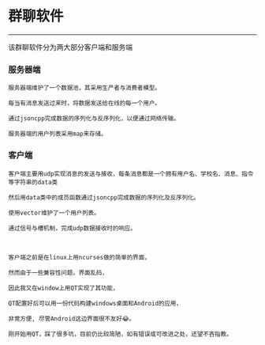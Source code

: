 # 群聊软件

---

该群聊软件分为两大部分客户端和服务端

### 服务器端
    服务器端维护了一个数据池，其采用生产者与消费者模型。
    
    每当有消息发送过来时，将数据发送给在线的每一个用户。
    
    通过jsoncpp完成数据的序列化与反序列化，以便通过网络传输。
    
    服务器端的用户列表采用map来存储。
    

### 客户端
    客户端主要用udp实现消息的发送与接收，每条消息都是一个拥有用户名、学校名、消息、指令等字符串的data类
    
    然后用data类中的成员函数通过jsoncpp完成数据的序列化及反序列化。
    
    使用vector维护了一个用户列表。
    
    通过信号与槽机制，完成udp数据接收时的响应。



    客户端之前是在linux上用ncurses做的简单的界面，
    
    然而由于一些兼容性问题，界面乱码，
    
    因此我又在window上用QT实现了其功能，
    
    QT配置好后可以用一份代码构建windows桌面和Android的应用，
    
    非常方便, 尽管Android这边界面很不友好😂。
    
    刚开始用QT，踩了很多坑，目前仍比较简陋，如有错误或可改进之处，还望不吝指教。

